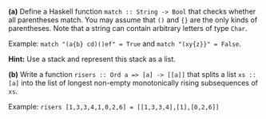 **(a)** Define a Haskell function `match :: String -> Bool` that checks whether all parentheses match. You may assume that `()` and `{}` are the only kinds of parentheses. Note that a string can contain arbitrary letters of type `Char`.

Example: `match "(a{b} cd)()ef" = True` and `match "(xy{z}}" = False`.

**Hint:** Use a stack and represent this stack as a list.

**(b)** Write a function `risers :: Ord a => [a] -> [[a]]` that splits a list `xs :: [a]` into the list of longest non-empty monotonically rising subsequences of `xs`.

Example: `risers [1,3,3,4,1,0,2,6] = [[1,3,3,4],[1],[0,2,6]]`
